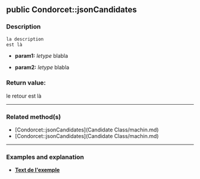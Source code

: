 ## public Condorcet::jsonCandidates

### Description    

```php
la description
est là
```

- **param1:** *letype* blabla

- **param2:** *letype* blabla



### Return value:   

le retour
est là


---------------------------------------

### Related method(s)      

* [Condorcet::jsonCandidates](Candidate Class/machin.md)    
* [Condorcet::jsonCandidates](Candidate Class/machin.md)    

---------------------------------------

### Examples and explanation

* **[Text de l'exemple](link)**    
